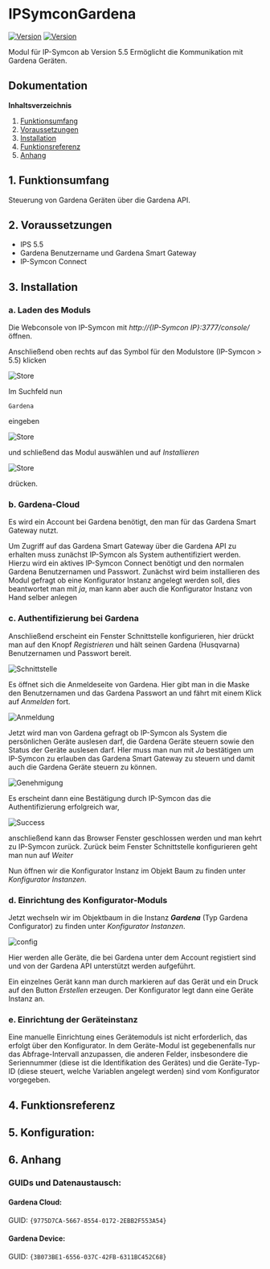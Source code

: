 # IPSymconGardena
[![Version](https://img.shields.io/badge/Symcon-PHPModul-red.svg)](https://www.symcon.de/service/dokumentation/entwicklerbereich/sdk-tools/sdk-php/)
[![Version](https://img.shields.io/badge/Symcon%20Version-5.0%20%3E-green.svg)](https://www.symcon.de/forum/threads/38222-IP-Symcon-5-0-verf%C3%BCgbar)

Modul für IP-Symcon ab Version 5.5 Ermöglicht die Kommunikation mit Gardena Geräten.

## Dokumentation

**Inhaltsverzeichnis**

1. [Funktionsumfang](#1-funktionsumfang)  
2. [Voraussetzungen](#2-voraussetzungen)  
3. [Installation](#3-installation)  
4. [Funktionsreferenz](#4-funktionsreferenz)  
5. [Anhang](#5-anhang)  

## 1. Funktionsumfang

Steuerung von Gardena Geräten über die Gardena API.

## 2. Voraussetzungen

 - IPS 5.5
 - Gardena Benutzername und Gardena Smart Gateway
 - IP-Symcon Connect

## 3. Installation

### a. Laden des Moduls

Die Webconsole von IP-Symcon mit _http://{IP-Symcon IP}:3777/console/_ öffnen. 


Anschließend oben rechts auf das Symbol für den Modulstore (IP-Symcon > 5.5) klicken

![Store](img/store_icon.png?raw=true "open store")

Im Suchfeld nun

```
Gardena
```  

eingeben

![Store](img/module_store_search.png?raw=true "module search")

und schließend das Modul auswählen und auf _Installieren_

![Store](img/install.png?raw=true "install")

drücken.

### b. Gardena-Cloud
Es wird ein Account bei Gardena benötigt, den man für das Gardena Smart Gateway nutzt.

Um Zugriff auf das Gardena Smart Gateway über die Gardena API zu erhalten muss zunächst IP-Symcon als System authentifiziert werden.
Hierzu wird ein aktives IP-Symcon Connect benötigt und den normalen Gardena Benutzernamen und Passwort.
Zunächst wird beim installieren des Modul gefragt ob eine Konfigurator Instanz angelegt werden soll, dies beantwortet man mit _ja_, man kann aber auch die Konfigurator Instanz von Hand selber anlegen

### c. Authentifizierung bei Gardena
Anschließend erscheint ein Fenster Schnittstelle konfigurieren, hier drückt man auf den Knopf _Registrieren_ und hält seinen Gardena (Husqvarna) Benutzernamen und Passwort bereit.

![Schnittstelle](img/register.png?raw=true "Schnittstelle")

Es öffnet sich die Anmeldeseite von Gardena. Hier gibt man in die Maske den  Benutzernamen und das Gardena Passwort an und fährt mit einem Klick auf _Anmelden_ fort.

![Anmeldung](img/gardena_oauth_1.png?raw=true "Anmeldung")

Jetzt wird man von Gardena gefragt ob IP-Symcon als System die persönlichen Geräte auslesen darf, die Gardena Geräte steuern sowie den Status der Geräte auslesen darf.
HIer muss man nun mit _Ja_ bestätigen um IP-Symcon zu erlauben das Gardena Smart Gateway zu steuern und damit auch die Gardena Geräte steuern zu können.

![Genehmigung](img/gardena_oauth_2.png?raw=true "Genehmigung")

Es erscheint dann eine Bestätigung durch IP-Symcon das die Authentifizierung erfolgreich war,
 
![Success](img/oauth_2.png?raw=true "Success")
 
anschließend kann das Browser Fenster geschlossen werden und man kehrt zu IP-Symcon zurück.
Zurück beim Fenster Schnittstelle konfigurieren geht man nun auf _Weiter_

Nun öffnen wir die Konfigurator Instanz im Objekt Baum zu finden unter _Konfigurator Instanzen_. 

### d. Einrichtung des Konfigurator-Moduls

Jetzt wechseln wir im Objektbaum in die Instanz _**Gardena**_ (Typ Gardena Configurator) zu finden unter _Konfigurator Instanzen_.

![config](img/gardena_konfigurator.png?raw=true "config")

Hier werden alle Geräte, die bei Gardena unter dem Account registiert sind und von der Gardena API unterstützt werden aufgeführt.

Ein einzelnes Gerät kann man durch markieren auf das Gerät und ein Druck auf den Button _Erstellen_ erzeugen. Der Konfigurator legt dann eine Geräte Instanz an.

### e. Einrichtung der Geräteinstanz
Eine manuelle Einrichtung eines Gerätemoduls ist nicht erforderlich, das erfolgt über den Konfigurator. In dem Geräte-Modul ist gegebenenfalls nur das Abfrage-Intervall anzupassen, die anderen Felder, insbesondere die Seriennummer (diese ist die Identifikation des Gerätes) und die Geräte-Typ-ID (diese steuert, welche Variablen angelegt werden) sind vom Konfigurator vorgegeben.


## 4. Funktionsreferenz


  

## 5. Konfiguration:



## 6. Anhang

###  GUIDs und Datenaustausch:

#### Gardena Cloud:

GUID: `{9775D7CA-5667-8554-0172-2EBB2F553A54}` 


#### Gardena Device:

GUID: `{3B073BE1-6556-037C-42FB-6311BC452C68}` 